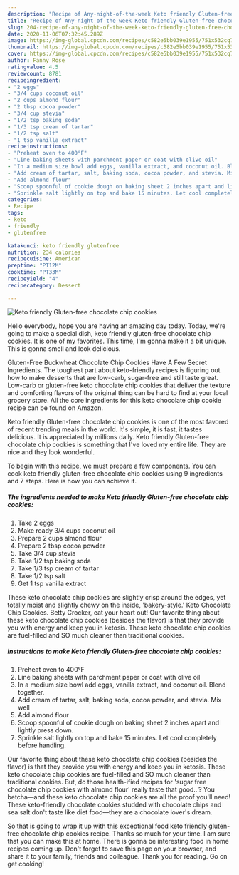 ```yaml
---
description: "Recipe of Any-night-of-the-week Keto friendly Gluten-free chocolate chip cookies"
title: "Recipe of Any-night-of-the-week Keto friendly Gluten-free chocolate chip cookies"
slug: 204-recipe-of-any-night-of-the-week-keto-friendly-gluten-free-chocolate-chip-cookies
date: 2020-11-06T07:32:45.289Z
image: https://img-global.cpcdn.com/recipes/c582e5bb039e1955/751x532cq70/keto-friendly-gluten-free-chocolate-chip-cookies-recipe-main-photo.jpg
thumbnail: https://img-global.cpcdn.com/recipes/c582e5bb039e1955/751x532cq70/keto-friendly-gluten-free-chocolate-chip-cookies-recipe-main-photo.jpg
cover: https://img-global.cpcdn.com/recipes/c582e5bb039e1955/751x532cq70/keto-friendly-gluten-free-chocolate-chip-cookies-recipe-main-photo.jpg
author: Fanny Rose
ratingvalue: 4.5
reviewcount: 8781
recipeingredient:
- "2 eggs"
- "3/4 cups coconut oil"
- "2 cups almond flour"
- "2 tbsp cocoa powder"
- "3/4 cup stevia"
- "1/2 tsp baking soda"
- "1/3 tsp cream of tartar"
- "1/2 tsp salt"
- "1 tsp vanilla extract"
recipeinstructions:
- "Preheat oven to 400°F"
- "Line baking sheets with parchment paper or coat with olive oil"
- "In a medium size bowl add eggs, vanilla extract, and coconut oil. Blend together."
- "Add cream of tartar, salt, baking soda, cocoa powder, and stevia. Mix well"
- "Add almond flour"
- "Scoop spoonful of cookie dough on baking sheet 2 inches apart and lightly press down."
- "Sprinkle salt lightly on top and bake 15 minutes. Let cool completely before handling."
categories:
- Recipe
tags:
- keto
- friendly
- glutenfree

katakunci: keto friendly glutenfree 
nutrition: 234 calories
recipecuisine: American
preptime: "PT12M"
cooktime: "PT33M"
recipeyield: "4"
recipecategory: Dessert

---
```



![Keto friendly Gluten-free chocolate chip cookies](https://img-global.cpcdn.com/recipes/c582e5bb039e1955/751x532cq70/keto-friendly-gluten-free-chocolate-chip-cookies-recipe-main-photo.jpg)

Hello everybody, hope you are having an amazing day today. Today, we're going to make a special dish, keto friendly gluten-free chocolate chip cookies. It is one of my favorites. This time, I'm gonna make it a bit unique. This is gonna smell and look delicious.

Gluten-Free Buckwheat Chocolate Chip Cookies Have A Few Secret Ingredients. The toughest part about keto-friendly recipes is figuring out how to make desserts that are low-carb, sugar-free and still taste great. Low-carb or gluten-free keto chocolate chip cookies that deliver the texture and comforting flavors of the original thing can be hard to find at your local grocery store. All the core ingredients for this keto chocolate chip cookie recipe can be found on Amazon.

Keto friendly Gluten-free chocolate chip cookies is one of the most favored of recent trending meals in the world. It's simple, it is fast, it tastes delicious. It is appreciated by millions daily. Keto friendly Gluten-free chocolate chip cookies is something that I've loved my entire life. They are nice and they look wonderful.


To begin with this recipe, we must prepare a few components. You can cook keto friendly gluten-free chocolate chip cookies using 9 ingredients and 7 steps. Here is how you can achieve it.

<!--inarticleads1-->

##### The ingredients needed to make Keto friendly Gluten-free chocolate chip cookies:

1. Take 2 eggs
1. Make ready 3/4 cups coconut oil
1. Prepare 2 cups almond flour
1. Prepare 2 tbsp cocoa powder
1. Take 3/4 cup stevia
1. Take 1/2 tsp baking soda
1. Take 1/3 tsp cream of tartar
1. Take 1/2 tsp salt
1. Get 1 tsp vanilla extract


These keto chocolate chip cookies are slightly crisp around the edges, yet totally moist and slightly chewy on the inside, &#39;bakery-style.&#39; Keto Chocolate Chip Cookies. Betty Crocker, eat your heart out! Our favorite thing about these keto chocolate chip cookies (besides the flavor) is that they provide you with energy and keep you in ketosis. These keto chocolate chip cookies are fuel-filled and SO much cleaner than traditional cookies. 

<!--inarticleads2-->

##### Instructions to make Keto friendly Gluten-free chocolate chip cookies:

1. Preheat oven to 400°F
1. Line baking sheets with parchment paper or coat with olive oil
1. In a medium size bowl add eggs, vanilla extract, and coconut oil. Blend together.
1. Add cream of tartar, salt, baking soda, cocoa powder, and stevia. Mix well
1. Add almond flour
1. Scoop spoonful of cookie dough on baking sheet 2 inches apart and lightly press down.
1. Sprinkle salt lightly on top and bake 15 minutes. Let cool completely before handling.


Our favorite thing about these keto chocolate chip cookies (besides the flavor) is that they provide you with energy and keep you in ketosis. These keto chocolate chip cookies are fuel-filled and SO much cleaner than traditional cookies. But, do those health-ified recipes for &#39;sugar free chocolate chip cookies with almond flour&#39; really taste that good…? You betcha—and these keto chocolate chip cookies are all the proof you&#39;ll need! These keto-friendly chocolate cookies studded with chocolate chips and sea salt don&#39;t taste like diet food—they are a chocolate lover&#39;s dream. 

So that is going to wrap it up with this exceptional food keto friendly gluten-free chocolate chip cookies recipe. Thanks so much for your time. I am sure that you can make this at home. There is gonna be interesting food in home recipes coming up. Don't forget to save this page on your browser, and share it to your family, friends and colleague. Thank you for reading. Go on get cooking!
